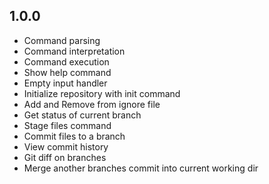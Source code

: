 ## 1.0.0

- Command parsing
- Command interpretation
- Command execution
- Show help command
- Empty input handler
- Initialize repository with init command
- Add and Remove from ignore file
- Get status of current branch
- Stage files command
- Commit files to a branch
- View commit history
- Git diff on branches
- Merge another branches commit into current working dir
